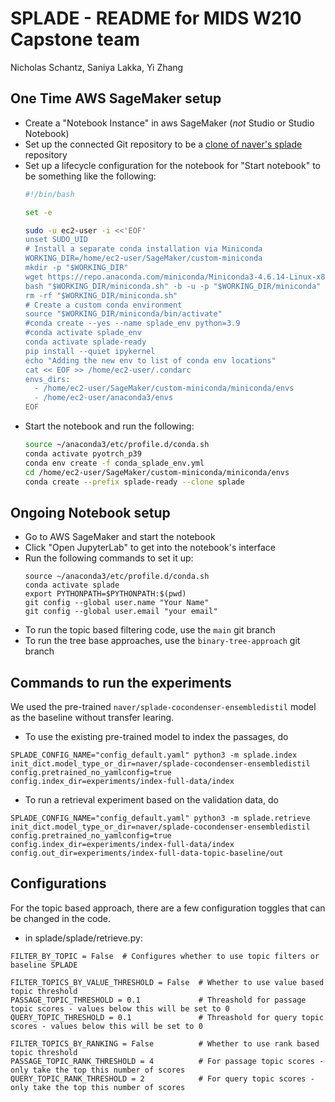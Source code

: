 # SPLADE - README for MIDS W210 Capstone team

Nicholas Schantz, Saniya Lakka, Yi Zhang


## One Time AWS SageMaker setup
- Create a "Notebook Instance" in aws SageMaker (_not_ Studio or Studio Notebook)
- Set up the connected Git repository to be a [clone of naver's splade](https://github.com/yizhang7210/splade.git) repository
- Set up a lifecycle configuration for the notebook for "Start notebook" to be something like the following:
    ```sh
    #!/bin/bash

    set -e

    sudo -u ec2-user -i <<'EOF'
    unset SUDO_UID
    # Install a separate conda installation via Miniconda
    WORKING_DIR=/home/ec2-user/SageMaker/custom-miniconda
    mkdir -p "$WORKING_DIR"
    wget https://repo.anaconda.com/miniconda/Miniconda3-4.6.14-Linux-x86_64.sh -O "$WORKING_DIR/miniconda.sh"
    bash "$WORKING_DIR/miniconda.sh" -b -u -p "$WORKING_DIR/miniconda" 
    rm -rf "$WORKING_DIR/miniconda.sh"
    # Create a custom conda environment
    source "$WORKING_DIR/miniconda/bin/activate"
    #conda create --yes --name splade_env python=3.9
    #conda activate splade_env
    conda activate splade-ready
    pip install --quiet ipykernel
    echo "Adding the new env to list of conda env locations"
    cat << EOF >> /home/ec2-user/.condarc
    envs_dirs:
      - /home/ec2-user/SageMaker/custom-miniconda/miniconda/envs
      - /home/ec2-user/anaconda3/envs
    EOF
    ```
- Start the notebook and run the following:
    ```sh
    source ~/anaconda3/etc/profile.d/conda.sh
    conda activate pyotrch_p39
    conda env create -f conda_splade_env.yml
    cd /home/ec2-user/SageMaker/custom-miniconda/miniconda/envs
    conda create --prefix splade-ready --clone splade
    ```
    
## Ongoing Notebook setup
- Go to AWS SageMaker and start the notebook
- Click "Open JupyterLab" to get into the notebook's interface
- Run the following commands to set it up:
    ```
    source ~/anaconda3/etc/profile.d/conda.sh
    conda activate splade
    export PYTHONPATH=$PYTHONPATH:$(pwd)
    git config --global user.name "Your Name"
    git config --global user.email "your email"
    ```
- To run the topic based filtering code, use the `main` git branch
- To run the tree base approaches, use the `binary-tree-approach` git branch


## Commands to run the experiments
We used the pre-trained `naver/splade-cocondenser-ensembledistil` model as the baseline without transfer learing.

- To use the existing pre-trained model to index the passages, do
```
SPLADE_CONFIG_NAME="config_default.yaml" python3 -m splade.index init_dict.model_type_or_dir=naver/splade-cocondenser-ensembledistil config.pretrained_no_yamlconfig=true config.index_dir=experiments/index-full-data/index
```

- To run a retrieval experiment based on the validation data, do
```
SPLADE_CONFIG_NAME="config_default.yaml" python3 -m splade.retrieve init_dict.model_type_or_dir=naver/splade-cocondenser-ensembledistil config.pretrained_no_yamlconfig=true config.index_dir=experiments/index-full-data/index config.out_dir=experiments/index-full-data-topic-baseline/out
```

## Configurations

For the topic based approach, there are a few configuration toggles that can be changed in the code.
- in splade/splade/retrieve.py:
```
FILTER_BY_TOPIC = False  # Configures whether to use topic filters or baseline SPLADE

FILTER_TOPICS_BY_VALUE_THRESHOLD = False  # Whether to use value based topic threshold
PASSAGE_TOPIC_THRESHOLD = 0.1             # Threashold for passage topic scores - values below this will be set to 0
QUERY_TOPIC_THRESHOLD = 0.1               # Threashold for query topic scores - values below this will be set to 0

FILTER_TOPICS_BY_RANKING = False          # Whether to use rank based topic threshold
PASSAGE_TOPIC_RANK_THRESHOLD = 4          # For passage topic scores - only take the top this number of scores
QUERY_TOPIC_RANK_THRESHOLD = 2            # For query topic scores - only take the top this number of scores
```